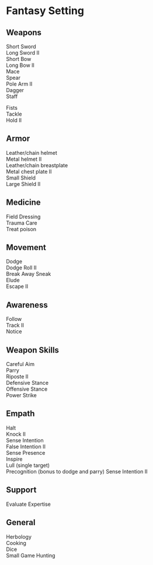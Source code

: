Fantasy Setting
===============

Weapons
-------

Short Sword  
Long Sword II  
Short Bow  
Long Bow II  
Mace  
Spear  
Pole Arm II  
Dagger  
Staff  

Fists  
Tackle  
Hold II  

Armor
-----

Leather/chain helmet  
Metal helmet II  
Leather/chain breastplate  
Metal chest plate II  
Small Shield  
Large Shield II  

Medicine
--------

Field Dressing  
Trauma Care  
Treat poison  

Movement
--------

Dodge  
Dodge Roll II  
Break Away
Sneak  
Elude  
Escape II  

Awareness
---------

Follow  
Track II  
Notice  

Weapon Skills
-------------

Careful Aim  
Parry  
Riposte II  
Defensive Stance  
Offensive Stance  
Power Strike  

Empath
------

Halt  
Knock II  
Sense Intention  
False Intention II  
Sense Presence  
Inspire  
Lull (single target)  
Precognition (bonus to dodge and parry) Sense Intention II  


Support
-------

Evaluate Expertise  

General
-------

Herbology  
Cooking  
Dice  
Small Game Hunting  

